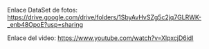 Enlace DataSet de fotos:
https://drive.google.com/drive/folders/1SbyAvHvSZg5c2jq7GLRWK-_enb48OpoE?usp=sharing

Enlace del video:
https://www.youtube.com/watch?v=XlpxcjD6idI
